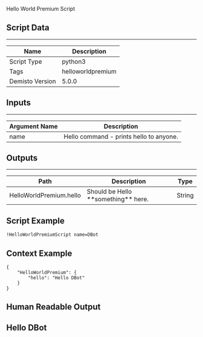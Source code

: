Hello World Premium Script
## Script Data
---

| **Name** | **Description** |
| --- | --- |
| Script Type | python3 |
| Tags | helloworldpremium |
| Demisto Version | 5.0.0 |

## Inputs
---

| **Argument Name** | **Description** |
| --- | --- |
| name | Hello command \- prints hello to anyone. |

## Outputs
---

| **Path** | **Description** | **Type** |
| --- | --- | --- |
| HelloWorldPremium.hello | Should be Hello \*\*something\*\* here. | String |


## Script Example
```!HelloWorldPremiumScript name=DBot```

## Context Example
```
{
    "HelloWorldPremium": {
        "hello": "Hello DBot"
    }
}
```

## Human Readable Output
## Hello DBot
